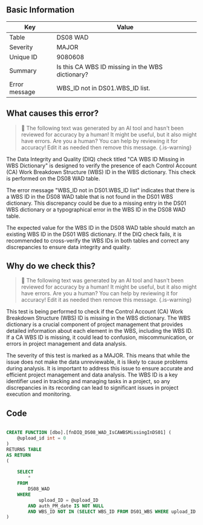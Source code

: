 ## Basic Information
| Key         | Value          |
|-------------|----------------|
| Table       | DS08 WAD |
| Severity    | MAJOR |
| Unique ID   | 9080608   |
| Summary     | Is this CA WBS ID missing in the WBS dictionary? |
| Error message | WBS_ID not in DS01.WBS_ID list. |

## What causes this error?

> :robot: The following text was generated by an AI tool and hasn't been reviewed for accuracy by a human! It might be useful, but it also might have errors. Are you a human? You can help by reviewing it for accuracy! Edit it as needed then remove this message.
{.is-warning}

The Data Integrity and Quality (DIQ) check titled "CA WBS ID Missing in WBS Dictionary" is designed to verify the presence of each Control Account (CA) Work Breakdown Structure (WBS) ID in the WBS dictionary. This check is performed on the DS08 WAD table.

The error message "WBS_ID not in DS01.WBS_ID list" indicates that there is a WBS ID in the DS08 WAD table that is not found in the DS01 WBS dictionary. This discrepancy could be due to a missing entry in the DS01 WBS dictionary or a typographical error in the WBS ID in the DS08 WAD table.

The expected value for the WBS ID in the DS08 WAD table should match an existing WBS ID in the DS01 WBS dictionary. If the DIQ check fails, it is recommended to cross-verify the WBS IDs in both tables and correct any discrepancies to ensure data integrity and quality.
## Why do we check this?

> :robot: The following text was generated by an AI tool and hasn't been reviewed for accuracy by a human! It might be useful, but it also might have errors. Are you a human? You can help by reviewing it for accuracy! Edit it as needed then remove this message.
{.is-warning}

This test is being performed to check if the Control Account (CA) Work Breakdown Structure (WBS) ID is missing in the WBS dictionary. The WBS dictionary is a crucial component of project management that provides detailed information about each element in the WBS, including the WBS ID. If a CA WBS ID is missing, it could lead to confusion, miscommunication, or errors in project management and data analysis.

The severity of this test is marked as a MAJOR. This means that while the issue does not make the data unreviewable, it is likely to cause problems during analysis. It is important to address this issue to ensure accurate and efficient project management and data analysis. The WBS ID is a key identifier used in tracking and managing tasks in a project, so any discrepancies in its recording can lead to significant issues in project execution and monitoring.
## Code

```sql

CREATE FUNCTION [dbo].[fnDIQ_DS08_WAD_IsCAWBSMissingInDS01] (
	@upload_id int = 0
)
RETURNS TABLE
AS RETURN
(
	
	SELECT 
		*
	FROM
		DS08_WAD
	WHERE
			upload_ID = @upload_ID
		AND auth_PM_date IS NOT NULL
		AND WBS_ID NOT IN (SELECT WBS_ID FROM DS01_WBS WHERE upload_ID = @upload_ID)
)
```
